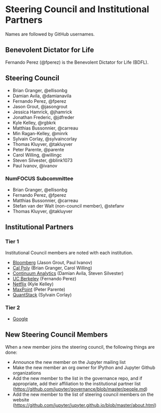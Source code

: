 # Steering Council and Institutional Partners

Names are followed by GitHub usernames.

## Benevolent Dictator for Life

Fernando Perez (@fperez) is the Benevolent Dictator for Life (BDFL).

## Steering Council

- Brian Granger, @ellisonbg
- Damian Avila, @damianavila
- Fernando Perez, @fperez
- Jason Grout, @jasongrout
- Jessica Hamrick, @jhamrick
- Jonathan Frederic, @jdfreder
- Kyle Kelley, @rgbkrk
- Matthias Bussonnier, @carreau
- Min Ragan-Kelley, @minrk
- Sylvain Corlay, @sylvaincorlay
- Thomas Kluyver, @takluyver
- Peter Parente, @parente
- Carol Willing, @willingc
- Steven Silvester, @blink1073
- Paul Ivanov, @ivanov

### NumFOCUS Subcommittee

- Brian Granger, @ellisonbg
- Fernando Perez, @fperez
- Matthias Bussonnier, @carreau
- Stefan van der Walt (non-council member), @stefanv
- Thomas Kluyver, @takluyver

## Institutional Partners

### Tier 1

Institutional Council members are noted with each institution.

- [Bloomberg](http://www.bloomberg.com/) (Jason Grout, Paul Ivanov)
- [Cal Poly](http://www.calpoly.edu/) (Brian Granger, Carol Willing)
- [Continuum Analytics](http://continuum.io/) (Damian Avila, Steven Silvester)
- [UC Berkeley](http://www.berkeley.edu/) (Fernando Perez)
- [Netflix](http://www.netflix.com/) (Kyle Kelley)
- [MaxPoint](http://maxpoint.com/) (Peter Parente)
- [QuantStack](http://quantstack.net/) (Sylvain Corlay)

### Tier 2

- [Google](https://www.google.com/)

## New Steering Council Members

When a new member joins the steering council, the following things are done:
- Announce the new member on the Jupyter mailing list
- Make the new member an org owner for IPython and Jupyter Github organizations
- Add the new member to the list in the governance repo, and if appropriate, add their affiliation to the institutional partner list (https://github.com/jupyter/governance/blob/master/people.md)
- Add the new member to the list of steering council members on the website (https://github.com/jupyter/jupyter.github.io/blob/master/about.html)


